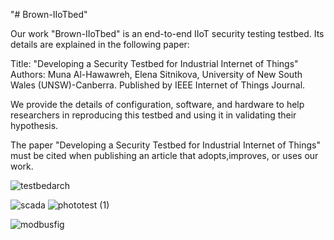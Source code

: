 "# Brown-IIoTbed"


Our work "Brown-IIoTbed" is an end-to-end IIoT security testing testbed. Its details are explained in the following paper:

Title: "Developing a Security Testbed for Industrial Internet of Things"
Authors: Muna Al-Hawawreh, Elena Sitnikova, University of New South Wales (UNSW)-Canberra. Published by IEEE Internet of Things Journal.


We provide the details of configuration, software, and hardware to help researchers in reproducing this testbed and using it in validating their hypothesis.



The paper "Developing a Security Testbed for Industrial Internet of Things"  must be cited when publishing an article that adopts,improves, or uses our work. 




![testbedarch](https://user-images.githubusercontent.com/39436143/153318901-075888ae-a508-4b6a-aa55-780d6ee7817f.png)

![scada](https://user-images.githubusercontent.com/39436143/153317319-1556d33b-b8fe-4a66-a072-5514690b0b2f.png)
![phototest (1)](https://user-images.githubusercontent.com/39436143/153317338-36a9f3f9-d0ea-459d-b469-501d58c6a436.png)

![modbusfig](https://user-images.githubusercontent.com/39436143/153317439-ee540f0e-2a9f-4f5c-8c7c-2f3d25982294.png)
